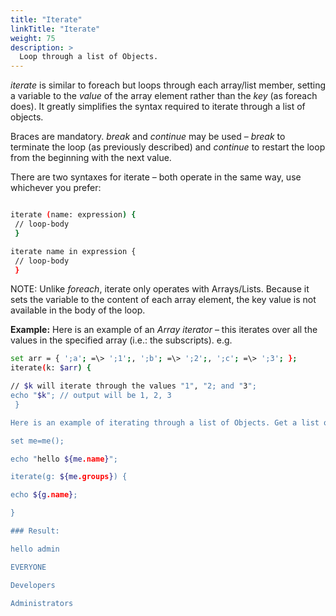 ```yaml
---
title: "Iterate"
linkTitle: "Iterate"
weight: 75
description: >
  Loop through a list of Objects. 
---
```



_iterate_ is similar to foreach but loops through each array/list member, setting a variable to the _value_ of the array element rather than the _key_ (as foreach does). It greatly simplifies the syntax required to iterate through a list of objects.

Braces are mandatory. _break_ and _continue_ may be used – _break_ to terminate the loop (as previously described) and _continue_ to restart the loop from the beginning with the next value.

There are two syntaxes for iterate – both operate in the same way, use whichever you prefer:

```bash

iterate (name: expression) {
 // loop-body
 }

iterate name in expression {
 // loop-body
 }
```

NOTE: Unlike _foreach_, iterate only operates with Arrays/Lists. Because it sets the variable to the content of each array element, the key value is not available in the body of the loop.

**Example:**
Here is an example of an _Array iterator_ – this iterates over all the values in the specified array (i.e.: the subscripts). e.g.

```bash
set arr = { ';a'; =\> ';1';, ';b'; =\> ';2';, ';c'; =\> ';3'; };
iterate(k: $arr) {

// $k will iterate through the values "1", "2; and "3";
echo "$k"; // output will be 1, 2, 3
 }

Here is an example of iterating through a list of Objects. Get a list of UserGroups to which the invoking user belongs:

set me=me();

echo "hello ${me.name}";

iterate(g: ${me.groups}) {

echo ${g.name};

}

### Result:

hello admin

EVERYONE

Developers

Administrators
```

